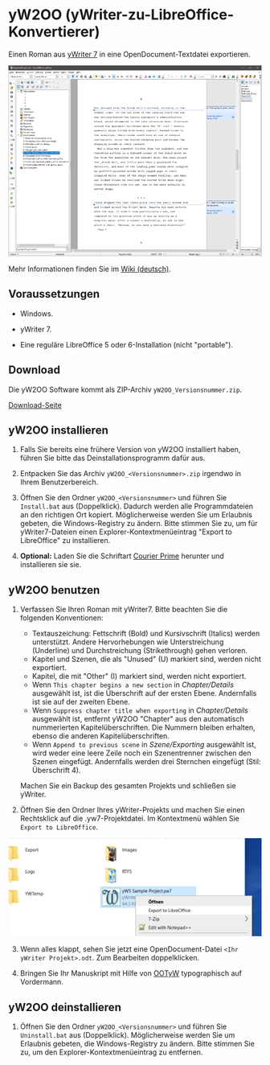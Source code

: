 # yW2OO (yWriter-zu-LibreOffice-Konvertierer)

Einen Roman aus [yWriter 7](http://www.spacejock.com/yWriter7.html) in eine OpenDocument-Textdatei 
exportieren.

![Screenshot: Automatisch erzeugtes ODT](https://raw.githubusercontent.com/peter88213/yW2OO/master/docs/Screenshots/Writer-de.png)

Mehr Informationen finden Sie im [Wiki (deutsch)](https://github.com/peter88213/yW2OO/wiki/Deutsch). 



## Voraussetzungen

* Windows.

* yWriter 7.

* Eine reguläre LibreOffice 5 oder 6-Installation (nicht "portable").



## Download

Die yW2OO Software kommt als ZIP-Archiv `yW2OO_Versionsnummer.zip`. 

[Download-Seite](https://github.com/peter88213/yW2OO/releases/latest)



## yW2OO installieren

1. Falls Sie bereits eine frühere Version von yW2OO installiert haben, führen Sie bitte das
   Deinstallationsprogramm dafür aus. 

2. Entpacken Sie das Archiv `yW2OO_<Versionsnummer>.zip` irgendwo in Ihrem Benutzerbereich.  

3. Öffnen Sie den Ordner `yW2OO_<Versionsnummer>` und führen Sie `Install.bat` aus (Doppelklick).
   Dadurch werden alle Programmdateien an den richtigen Ort kopiert. 
   Möglicherweise werden Sie  um Erlaubnis gebeten, die Windows-Registry zu ändern. 
   Bitte stimmen Sie zu, um für yWriter7-Dateien einen Explorer-Kontextmenüeintrag 
   "Export to LibreOffice" zu installieren.

4. __Optional:__  Laden Sie die Schriftart [Courier Prime](https://quoteunquoteapps.com/courierprime) herunter und installieren sie sie.



## yW2OO benutzen

1. Verfassen Sie Ihren Roman mit yWriter7. Bitte beachten Sie die folgenden Konventionen:
   * Textauszeichung: Fettschrift (Bold) und Kursivschrift (Italics) werden unterstützt. Andere Hervorhebungen wie Unterstreichung (Underline) und Durchstreichung (Strikethrough) gehen verloren. 
   * Kapitel und Szenen, die als "Unused" (U) markiert sind, werden nicht exportiert.
   * Kapitel, die mit "Other" (I) markiert sind, werden nicht exportiert.
   * Wenn `This chapter begins a new section` in _Chapter/Details_ ausgewählt ist, ist die Überschrift auf der ersten Ebene. Andernfalls ist sie auf der zweiten Ebene.
   * Wenn `Suppress chapter title when exporting` in _Chapter/Details_ ausgewählt ist, entfernt yW2OO "Chapter" aus den automatisch nummerierten Kapitelüberschriften. Die Nummern bleiben erhalten, ebenso die anderen Kapitelüberschriften.
   * Wenn `Append to previous scene` in _Szene/Exporting_ ausgewählt ist, wird weder eine leere Zeile noch ein Szenentrenner zwischen den Szenen eingefügt. Andernfalls werden drei Sternchen eingefügt (Stil: Überschrift 4). 

   Machen Sie ein Backup des gesamten Projekts und schließen sie yWriter. 

2. Öffnen Sie den Ordner Ihres yWriter-Projekts und machen Sie einen Rechtsklick auf die
   .yw7-Projektdatei. Im Kontextmenü wählen Sie `Export to LibreOffice`.

![Screenshot: Windows Explorer Kontextmenu](https://raw.githubusercontent.com/peter88213/yW2OO/master/docs/Screenshots/yw2oo_cm.png)

3. Wenn alles klappt, sehen Sie jetzt eine OpenDocument-Datei `<Ihr yWriter Projekt>.odt`. Zum Bearbeiten doppelklicken.

4. Bringen Sie Ihr Manuskript mit Hilfe von [OOTyW](https://github.com/peter88213/OOTyW/wiki/Deutsch) typographisch auf Vordermann.



## yW2OO deinstallieren

1. Öffnen Sie den Ordner `yW2OO_<Versionsnummer>` und führen Sie `Uninstall.bat` aus 
  (Doppelklick). Möglicherweise werden Sie  um Erlaubnis gebeten, die Windows-Registry zu ändern. 
  Bitte stimmen Sie zu, um den Explorer-Kontextmenüeintrag zu entfernen.

